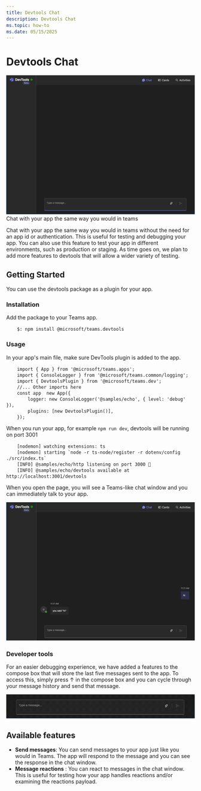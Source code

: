 ```yaml
---
title: Devtools Chat
description: Devtools Chat
ms.topic: how-to
ms.date: 05/15/2025
---
```


# Devtools Chat

![Blank Devtools chat](../assets/images/devtools_blank_chat.png?rawtrue) Chat with your app the same way you would in teams

Chat with your app the same way you would in teams without the need for an app id or authentication. This is useful for testing and debugging your app. You can also use this feature to test your app in different environments, such as production or staging. As time goes on, we plan to add more features to devtools that will allow a wider variety of testing.

## Getting Started

You can use the devtools package as a plugin for your app.

### Installation

Add the package to your Teams app.

```
    $: npm install @microsoft/teams.devtools
```

### Usage

In your app's main file, make sure DevTools plugin is added to the app.

```
    import { App } from '@microsoft/teams.apps';
    import { ConsoleLogger } from '@microsoft/teams.common/logging';
    import { DevtoolsPlugin } from '@microsoft/teams.dev';
    //... Other imports here
    const app  new App({
        logger: new ConsoleLogger('@samples/echo', { level: 'debug' }),
        plugins: [new DevtoolsPlugin()],
    });
```

When you run your app, for example `npm run dev`, devtools will be running on port 3001

```
    [nodemon] watching extensions: ts
    [nodemon] starting `node -r ts-node/register -r dotenv/config ./src/index.ts`
    [INFO] @samples/echo/http listening on port 3000 🚀
    [INFO] @samples/echo/devtools available at http://localhost:3001/devtools
```

When you open the page, you will see a Teams-like chat window and you can immediately talk to your app.

![Devtools chat](../assets/images/devtools_with_chat.png?rawtrue)

### Developer tools

For an easier debugging experience, we have added a features to the compose box that will store the last five messages sent to the app. To access this, simply press ↑ in the compose box and you can cycle through your message history and send that message.

![Devtools Up Arrow Feature](../assets/images/devtools_uparrow_feature.gif?rawtrue)

## Available features

*   **Send messages**: You can send messages to your app just like you would in Teams. The app will respond to the message and you can see the response in the chat window.
*   **Message reactions** : You can react to messages in the chat window. This is useful for testing how your app handles reactions and/or examining the reactions payload.

